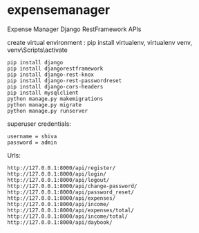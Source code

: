 # expensemanager
Expense Manager Django RestFramework APIs


create virtual environment :
  pip install virtualenv,
  virtualenv venv,
  venv\Scripts\activate
  
    pip install django
    pip install djangorestframework
    pip install django-rest-knox
    pip install django-rest-passwordreset
    pip install django-cors-headers
    pip install mysqlclient
    python manage.py makemigrations
    python manage.py migrate
    python manage.py runserver

superuser credentials:
    
    username = shiva
    password = admin
    
Urls:

    http://127.0.0.1:8000/api/register/
    http://127.0.0.1:8000/api/login/
    http://127.0.0.1:8000/api/logout/
    http://127.0.0.1:8000/api/change-password/
    http://127.0.0.1:8000/api/password_reset/
    http://127.0.0.1:8000/api/expenses/
    http://127.0.0.1:8000/api/income/
    http://127.0.0.1:8000/api/expenses/total/
    http://127.0.0.1:8000/api/income/total/
    http://127.0.0.1:8000/api/daybook/
  
  
  
